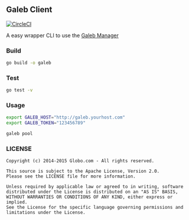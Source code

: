 ## Galeb Client

[![CircleCI](https://circleci.com/gh/galeb/galeb-client/tree/master.svg?style=svg)](https://circleci.com/gh/galeb/galeb-client/tree/master)

A easy wrapper CLI to use the [Galeb Manager](https://github.com/galeb/galeb-manager)

### Build

```bash
go build -o galeb
```

### Test

```bash
go test -v
```

### Usage

```bash
export GALEB_HOST="http://galeb.yourhost.com"
export GALEB_TOKEN="123456789"

galeb pool
```

### LICENSE

```Copyright
Copyright (c) 2014-2015 Globo.com - All rights reserved.

This source is subject to the Apache License, Version 2.0.
Please see the LICENSE file for more information.

Unless required by applicable law or agreed to in writing, software
distributed under the License is distributed on an "AS IS" BASIS,
WITHOUT WARRANTIES OR CONDITIONS OF ANY KIND, either express or implied.
See the License for the specific language governing permissions and
limitations under the License.
```
